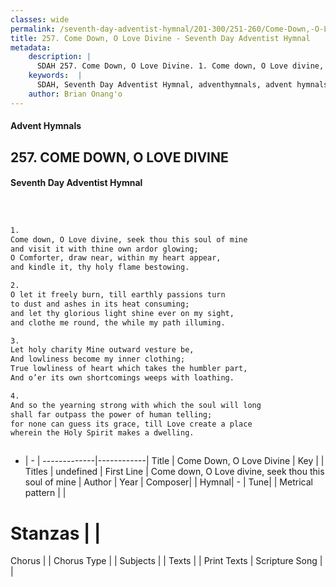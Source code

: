 ```yaml
---
classes: wide
permalink: /seventh-day-adventist-hymnal/201-300/251-260/Come-Down,-O-Love-Divine/
title: 257. Come Down, O Love Divine - Seventh Day Adventist Hymnal
metadata:
    description: |
      SDAH 257. Come Down, O Love Divine. 1. Come down, O Love divine, seek thou this soul of mine and visit it with thine own ardor glowing; O Comforter, draw near, within my heart appear, and kindle it, thy holy flame bestowing.
    keywords:  |
      SDAH, Seventh Day Adventist Hymnal, adventhymnals, advent hymnals, Come Down, O Love Divine, Come down, O Love divine, seek thou this soul of mine 
    author: Brian Onang'o
---
```


#### Advent Hymnals
## 257. COME DOWN, O LOVE DIVINE
#### Seventh Day Adventist Hymnal

```txt



1.
Come down, O Love divine, seek thou this soul of mine
and visit it with thine own ardor glowing;
O Comforter, draw near, within my heart appear,
and kindle it, thy holy flame bestowing.

2.
O let it freely burn, till earthly passions turn
to dust and ashes in its heat consuming;
and let thy glorious light shine ever on my sight,
and clothe me round, the while my path illuming.

3.
Let holy charity Mine outward vesture be,
And lowliness become my inner clothing;
True lowliness of heart which takes the humbler part,
And o’er its own shortcomings weeps with loathing.

4.
And so the yearning strong with which the soul will long
shall far outpass the power of human telling;
for none can guess its grace, till Love create a place
wherein the Holy Spirit makes a dwelling.



```

- |   -  |
-------------|------------|
Title | Come Down, O Love Divine |
Key |  |
Titles | undefined |
First Line | Come down, O Love divine, seek thou this soul of mine |
Author | 
Year | 
Composer|  |
Hymnal|  - |
Tune|  |
Metrical pattern | |
# Stanzas |  |
Chorus |  |
Chorus Type |  |
Subjects |  |
Texts |  |
Print Texts | 
Scripture Song |  |
  
